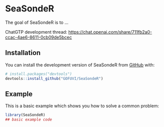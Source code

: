 
# SeaSondeR

<!-- badges: start -->
<!-- badges: end -->

The goal of SeaSondeR is to ...

ChatGTP development thread: https://chat.openai.com/share/711fb2a0-ccac-4ae6-8611-0cb09de5bcec

## Installation

You can install the development version of SeaSondeR from [GitHub](https://github.com/) with:

``` r
# install.packages("devtools")
devtools::install_github("GOFUVI/SeaSondeR")
```

## Example

This is a basic example which shows you how to solve a common problem:

``` r
library(SeaSondeR)
## basic example code
```

